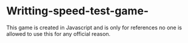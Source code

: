 # Writting-speed-test-game-
This game is created in Javascript and is only for references no one is allowed to use this for any official reason.
